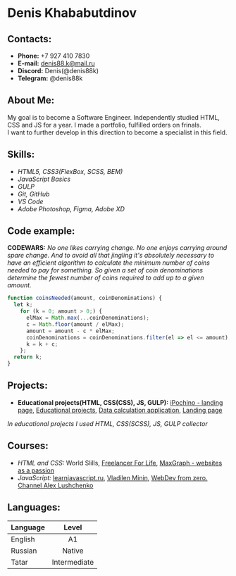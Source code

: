 # Denis Khababutdinov

## Contacts:

- **Phone:** +7 927 410 7830<br>
- **E-mail:** denis88.k@mail.ru<br>
- **Discord:** Denis(@denis88k)<br>
- **Telegram:** @denis88k<br>

## About Me:

My goal is to become a Software Engineer. Independently studied HTML, CSS and JS for a year. I made a portfolio, fulfilled orders on frinals.<br>
I want to further develop in this direction to become a specialist in this field.

## Skills:

- *HTML5, CSS3(FlexBox, SCSS, BEM)*
- *JavaScript Basics*
- *GULP*
- *Git, GitHub*
- *VS Code*
- *Adobe Photoshop, Figma, Adobe XD*

## Code example:

**CODEWARS:**
*No one likes carrying change. No one enjoys carrying around spare change. And to avoid all that jingling it's absolutely necessary to have an efficient algorithm to calculate the minimum number of coins needed to pay for something. So given a set of coin denominations determine the fewest number of coins required to add up to a given amount.*

```javascript
function coinsNeeded(amount, coinDenominations) {
  let k;
    for (k = 0; amount > 0;) {
      elMax = Math.max(...coinDenominations);
      c = Math.floor(amount / elMax);
      amount = amount - c * elMax;
      coinDenominations = coinDenominations.filter(el => el <= amount);
      k = k + c;
    };
  return k;
}
```

## Projects:

- **Educational projects(HTML, CSS(CSS), JS, GULP):** [iPochino - landing page](https://denis88k.github.io/portfolio/iPhochino/app/index.html), [Educational projects](https://denis88k.github.io/tests/developerKDA/app/index.html), [Data calculation application](https://denis88k.github.io/ppTechVent/GV_Mixer/index.html), [Landing page](https://denis88k.github.io/tests/KDA/app/index.html)

*In educational projects I used HTML, CSS(SCSS), JS, GULP collector*

## Courses:

- *HTML and CSS:* World Slills, [Freelancer For Life](https://www.youtube.com/c/FreelancerLifeStyle), [MaxGraph - websites as a passion](https://www.youtube.com/c/maxgraph)<br>
- *JavaScript:* [learnjavascript.ru](https://learn.javascript.ru/), [Vladilen Minin](https://www.youtube.com/c/VladilenMinin),  [WebDev from zero. Channel Alex Lushchenko](https://www.youtube.com/c/itgid)<br>

## Languages:

 Language | Level
----------|:-----:
 English  | A1
 Russian  | Native
 Tatar    | Intermediate